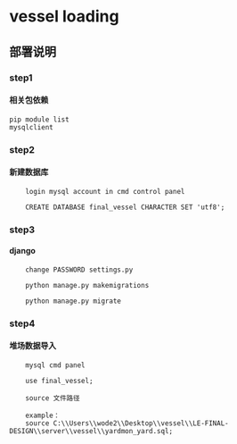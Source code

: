 # vessel loading

## 部署说明
### step1
#### 相关包依赖
    pip module list
    mysqlclient
### step2
#### 新建数据库 
        login mysql account in cmd control panel
    
```mysql
    CREATE DATABASE final_vessel CHARACTER SET 'utf8';
```
### step3
#### django 
        change PASSWORD settings.py 

```shell
    python manage.py makemigrations
```

```shell
    python manage.py migrate
```

### step4
#### 堆场数据导入
        mysql cmd panel
```mysql
    use final_vessel;
```

```mysql
    source 文件路径

    example：
    source C:\\Users\\wode2\\Desktop\\vessel\\LE-FINAL-DESIGN\\server\\vessel\\yardmon_yard.sql;
```
